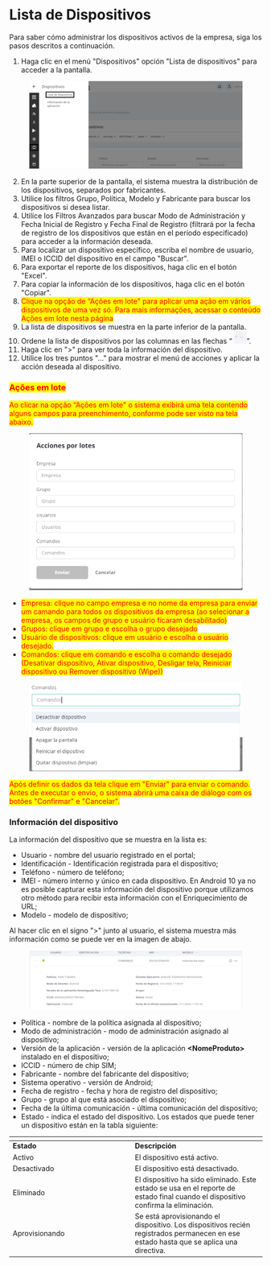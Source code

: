 # Lista de Dispositivos

Para saber cómo administrar los dispositivos activos de la empresa, siga los pasos descritos a continuación.

1. Haga clic en el menú "Dispositivos" opción "Lista de dispositivos" para acceder a la pantalla.

<figure><img src="../../.gitbook/assets/Captura de tela 2023-11-03 103939.png" alt=""><figcaption></figcaption></figure>

2. En la parte superior de la pantalla, el sistema muestra la distribución de los dispositivos, separados por fabricantes.
3. Utilice los filtros Grupo, Política, Modelo y Fabricante para buscar los dispositivos si desea listar.
4. Utilice los Filtros Avanzados para buscar Modo de Administración y Fecha Inicial de Registro y Fecha Final de Registro (filtrará por la fecha de registro de los dispositivos que están en el período especificado) para acceder a la información deseada.
5. Para localizar un dispositivo específico, escriba el nombre de usuario, IMEI o ICCID del dispositivo en el campo "Buscar".
6. Para exportar el reporte de los dispositivos, haga clic en el botón "Excel".
7. Para copiar la información de los dispositivos, haga clic en el botón "Copiar".
8. <mark style="color:red;">Clique na opção de “Ações em lote" para aplicar uma ação em vários dispositivos de uma vez só. Para mais informações, acessar o conteúdo Ações em lote nesta página</mark>
9. La lista de dispositivos se muestra en la parte inferior de la pantalla.
10. Ordene la lista de dispositivos por las columnas en las flechas “ ![](<../../.gitbook/assets/1 (6).png>)”.
11. Haga clic en ">" para ver toda la información del dispositivo.
12. Utilice los tres puntos "..." para mostrar el menú de acciones y aplicar la acción deseada al dispositivo.

### <mark style="color:red;">Ações em lote</mark>

<mark style="color:red;">Ao clicar na opção “Ações em lote" o sistema exibirá uma tela contendo alguns campos para preenchimento, conforme pode ser visto na tela abaixo.</mark>&#x20;

<figure><img src="../../.gitbook/assets/image (49).png" alt=""><figcaption></figcaption></figure>

* <mark style="color:red;">Empresa: clique no campo empresa e no nome da empresa para enviar um camando para todos os dispositivos da empresa (ao selecionar a empresa, os campos de grupo e usuário ficaram desabilitado)</mark>
* <mark style="color:red;">Grupos: clique em grupo e escolha o grupo desejado</mark>
* <mark style="color:red;">Usuário de dispositivos: clique em usuário e escolha o usuário desejado.</mark>&#x20;
* <mark style="color:red;">Comandos: clique em comando e escolha o comando desejado (Desativar dispositivo, Ativar dispositivo, Desligar tela, Reiniciar dispositivo ou Remover dispositivo (Wipe))</mark>

<figure><img src="../../.gitbook/assets/image (50).png" alt=""><figcaption></figcaption></figure>

<mark style="color:red;">Após definir os dados da tela clique em "Enviar" para enviar o comando.  Antes de executar o envio, o sistema abrirá uma caixa de diálogo com os botões "Confirmar" e "Cancelar".</mark>&#x20;

### **Información del dispositivo**

La información del dispositivo que se muestra en la lista es:&#x20;

* Usuario - nombre del usuario registrado en el portal;&#x20;
* Identificación - Identificación registrada para el dispositivo;&#x20;
* Teléfono - número de teléfono;&#x20;
* IMEI - número interno y único en cada dispositivo. En Android 10 ya no es posible capturar esta información del dispositivo porque utilizamos otro método para recibir esta información con el Enriquecimiento de URL;&#x20;
* Modelo - modelo de dispositivo;&#x20;

Al hacer clic en el signo ">" junto al usuario, el sistema muestra más información como se puede ver en la imagen de abajo.

<figure><img src="../../.gitbook/assets/image (3) (1).png" alt=""><figcaption></figcaption></figure>

* Política - nombre de la política asignada al dispositivo;&#x20;
* Modo de administración - modo de administración asignado al dispositivo;
* Versión de la aplicación - versión de la aplicación **\<NomeProduto>** instalado en el dispositivo;&#x20;
* ICCID - número de chip SIM;&#x20;
* Fabricante - nombre del fabricante del dispositivo;&#x20;
* Sistema operativo - versión de Android;&#x20;
* Fecha de registro - fecha y hora de registro del dispositivo;&#x20;
* Grupo - grupo al que está asociado el dispositivo;&#x20;
* Fecha de la última comunicación - última comunicación del dispositivo;&#x20;
* Estado - indica el estado del dispositivo. Los estados que puede tener un dispositivo están en la tabla siguiente:

<table data-header-hidden><thead><tr><th width="229"></th><th></th></tr></thead><tbody><tr><td><strong>Estado</strong></td><td><strong>Descripción</strong></td></tr><tr><td>Activo</td><td>El dispositivo está activo.</td></tr><tr><td>Desactivado</td><td>El dispositivo está desactivado.</td></tr><tr><td>Eliminado</td><td>El dispositivo ha sido eliminado. Este estado se usa en el reporte de estado final cuando el dispositivo confirma la eliminación.</td></tr><tr><td>Aprovisionando</td><td>Se está aprovisionando el dispositivo. Los dispositivos recién registrados permanecen en ese estado hasta que se aplica una directiva.</td></tr></tbody></table>
